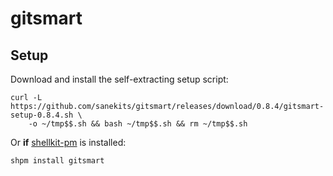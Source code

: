 # gitsmart

## Setup

Download and install the self-extracting setup script:
```
curl -L https://github.com/sanekits/gitsmart/releases/download/0.8.4/gitsmart-setup-0.8.4.sh \
    -o ~/tmp$$.sh && bash ~/tmp$$.sh && rm ~/tmp$$.sh
```


Or **if** [shellkit-pm](https://github.com/sanekits/shellkit-pm) is installed:

    shpm install gitsmart

##
